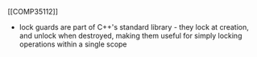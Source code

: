 [[COMP35112]]

- lock guards are part of C++'s standard library - they lock at creation, and unlock when destroyed, making them useful for simply locking operations within a single scope 